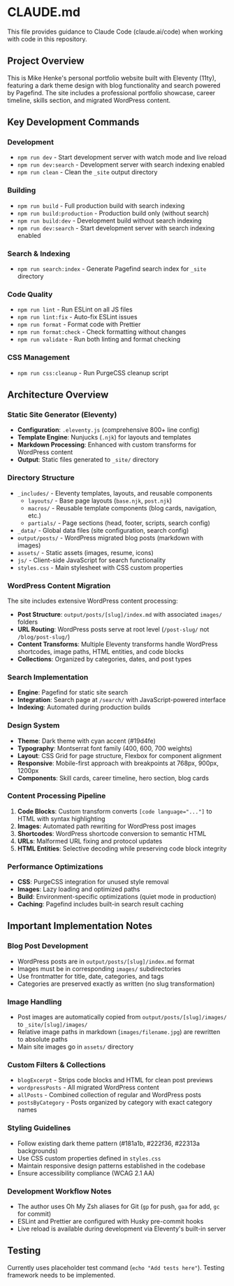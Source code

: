 # CLAUDE.md

This file provides guidance to Claude Code (claude.ai/code) when working with code in this repository.

## Project Overview

This is Mike Henke's personal portfolio website built with Eleventy (11ty), featuring a dark theme design with blog functionality and search powered by Pagefind. The site includes a professional portfolio showcase, career timeline, skills section, and migrated WordPress content.

## Key Development Commands

### Development

- `npm run dev` - Start development server with watch mode and live reload
- `npm run dev:search` - Development server with search indexing enabled
- `npm run clean` - Clean the `_site` output directory

### Building

- `npm run build` - Full production build with search indexing
- `npm run build:production` - Production build only (without search)
- `npm run build:dev` - Development build without search indexing
- `npm run dev:search` - Start development server with search indexing enabled

### Search & Indexing

- `npm run search:index` - Generate Pagefind search index for `_site` directory

### Code Quality

- `npm run lint` - Run ESLint on all JS files
- `npm run lint:fix` - Auto-fix ESLint issues
- `npm run format` - Format code with Prettier
- `npm run format:check` - Check formatting without changes
- `npm run validate` - Run both linting and format checking

### CSS Management

- `npm run css:cleanup` - Run PurgeCSS cleanup script

## Architecture Overview

### Static Site Generator (Eleventy)

- **Configuration**: `.eleventy.js` (comprehensive 800+ line config)
- **Template Engine**: Nunjucks (`.njk`) for layouts and templates
- **Markdown Processing**: Enhanced with custom transforms for WordPress content
- **Output**: Static files generated to `_site/` directory

### Directory Structure

- `_includes/` - Eleventy templates, layouts, and reusable components
  - `layouts/` - Base page layouts (`base.njk`, `post.njk`)
  - `macros/` - Reusable template components (blog cards, navigation, etc.)
  - `partials/` - Page sections (head, footer, scripts, search config)
- `_data/` - Global data files (site configuration, search config)
- `output/posts/` - WordPress migrated blog posts (markdown with images)
- `assets/` - Static assets (images, resume, icons)
- `js/` - Client-side JavaScript for search functionality
- `styles.css` - Main stylesheet with CSS custom properties

### WordPress Content Migration

The site includes extensive WordPress content processing:

- **Post Structure**: `output/posts/[slug]/index.md` with associated `images/` folders
- **URL Routing**: WordPress posts serve at root level (`/post-slug/` not `/blog/post-slug/`)
- **Content Transforms**: Multiple Eleventy transforms handle WordPress shortcodes, image paths, HTML entities, and code blocks
- **Collections**: Organized by categories, dates, and post types

### Search Implementation

- **Engine**: Pagefind for static site search
- **Integration**: Search page at `/search/` with JavaScript-powered interface
- **Indexing**: Automated during production builds

### Design System

- **Theme**: Dark theme with cyan accent (#19d4fe)
- **Typography**: Montserrat font family (400, 600, 700 weights)
- **Layout**: CSS Grid for page structure, Flexbox for component alignment
- **Responsive**: Mobile-first approach with breakpoints at 768px, 900px, 1200px
- **Components**: Skill cards, career timeline, hero section, blog cards

### Content Processing Pipeline

1. **Code Blocks**: Custom transform converts `[code language="..."]` to HTML with syntax highlighting
2. **Images**: Automated path rewriting for WordPress post images
3. **Shortcodes**: WordPress shortcode conversion to semantic HTML
4. **URLs**: Malformed URL fixing and protocol updates
5. **HTML Entities**: Selective decoding while preserving code block integrity

### Performance Optimizations

- **CSS**: PurgeCSS integration for unused style removal
- **Images**: Lazy loading and optimized paths
- **Build**: Environment-specific optimizations (quiet mode in production)
- **Caching**: Pagefind includes built-in search result caching

## Important Implementation Notes

### Blog Post Development

- WordPress posts are in `output/posts/[slug]/index.md` format
- Images must be in corresponding `images/` subdirectories
- Use frontmatter for title, date, categories, and tags
- Categories are preserved exactly as written (no slug transformation)

### Image Handling

- Post images are automatically copied from `output/posts/[slug]/images/` to `_site/[slug]/images/`
- Relative image paths in markdown (`images/filename.jpg`) are rewritten to absolute paths
- Main site images go in `assets/` directory

### Custom Filters & Collections

- `blogExcerpt` - Strips code blocks and HTML for clean post previews
- `wordpressPosts` - All migrated WordPress content
- `allPosts` - Combined collection of regular and WordPress posts
- `postsByCategory` - Posts organized by category with exact category names

### Styling Guidelines

- Follow existing dark theme pattern (#181a1b, #222f36, #22313a backgrounds)
- Use CSS custom properties defined in `styles.css`
- Maintain responsive design patterns established in the codebase
- Ensure accessibility compliance (WCAG 2.1 AA)

### Development Workflow Notes

- The author uses Oh My Zsh aliases for Git (`gp` for push, `gaa` for add, `gc` for commit)
- ESLint and Prettier are configured with Husky pre-commit hooks
- Live reload is available during development via Eleventy's built-in server

## Testing

Currently uses placeholder test command (`echo "Add tests here"`). Testing framework needs to be implemented.
